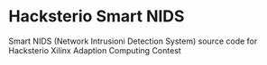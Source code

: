 # Hacksterio Smart NIDS

Smart NIDS (Network Intrusioni Detection System)  source code for Hacksterio Xilinx Adaption Computing Contest